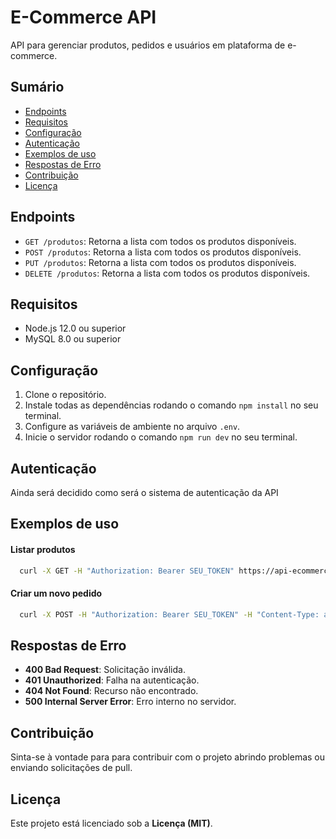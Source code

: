 # E-Commerce API

API para gerenciar produtos, pedidos e usuários em plataforma de e-commerce.

## Sumário

- [Endpoints](#endpoints)
- [Requisitos](#requisitos)
- [Configuração](#configuração)
- [Autenticação](#autenticação)
- [Exemplos de uso](#exemplos-de-uso)
- [Respostas de Erro](#respostas-de-erro)
- [Contribuição](#contribuição)
- [Licença](#licença)

## Endpoints

- `GET /produtos`: Retorna a lista com todos os produtos disponíveis.
- `POST /produtos`: Retorna a lista com todos os produtos disponíveis.
- `PUT /produtos`: Retorna a lista com todos os produtos disponíveis.
- `DELETE /produtos`: Retorna a lista com todos os produtos disponíveis.

## Requisitos

- Node.js 12.0 ou superior
- MySQL 8.0 ou superior

## Configuração

1. Clone o repositório.
2. Instale todas as dependências rodando o comando `npm install` no seu terminal.
3. Configure as variáveis de ambiente no arquivo `.env`.
4. Inicie o servidor rodando o comando `npm run dev` no seu terminal.

## Autenticação

Ainda será decidido como será o sistema de autenticação da API

## Exemplos de uso

#### Listar produtos
```bash
  curl -X GET -H "Authorization: Bearer SEU_TOKEN" https://api-ecommerce.com/produtos
```

#### Criar um novo pedido
```bash
  curl -X POST -H "Authorization: Bearer SEU_TOKEN" -H "Content-Type: application/json" -d '{"produtoId": "123", "quantidade": 2}' https://api-ecommerce.com/pedidos
```

## Respostas de Erro

- **400 Bad Request**: Solicitação inválida.
- **401 Unauthorized**: Falha na autenticação.
- **404 Not Found**: Recurso não encontrado.
- **500 Internal Server Error**: Erro interno no servidor.

## Contribuição

Sinta-se à vontade para para contribuir com o projeto abrindo problemas ou enviando solicitações de pull.

## Licença

Este projeto está licenciado sob a **Licença (MIT)**.
